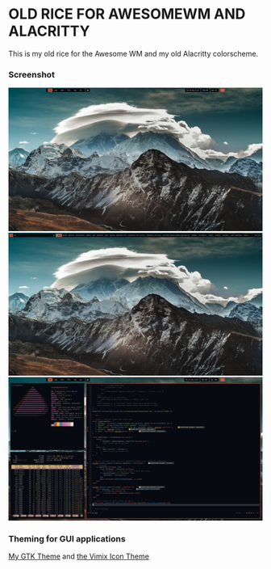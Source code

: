 # OLD RICE FOR AWESOMEWM AND ALACRITTY

This is my old rice for the Awesome WM and my old Alacritty colorscheme.

### Screenshot
![screenshot](screenshot.png)
![dmenu run prompt](run_prompt.png)
![with clients open](setup.png)

### Theming for GUI applications
[My GTK Theme](https://github.com/Mespyr/ruby-dark-gtk-theme) and [the Vimix Icon Theme](https://github.com/vinceliuice/vimix-icon-theme)


